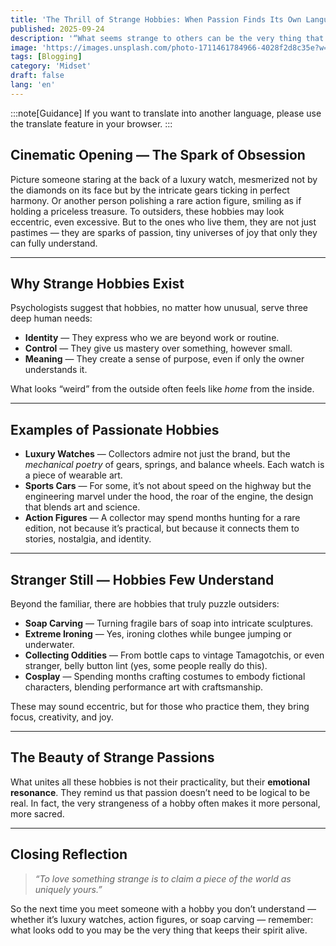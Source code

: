 ```yaml
---
title: 'The Thrill of Strange Hobbies: When Passion Finds Its Own Language'
published: 2025-09-24
description: '“What seems strange to others can be the very thing that makes life meaningful to us.”'
image: 'https://images.unsplash.com/photo-1711461784966-4028f2d8c35e?w=600&auto=format&fit=crop&q=60&ixlib=rb-4.1.0&ixid=M3wxMjA3fDB8MHxzZWFyY2h8ODd8fG1lY2hhbmljYWwlMjB3YXRjaHxlbnwwfHwwfHx8MA%3D%3D'
tags: [Blogging]
category: 'Midset'
draft: false 
lang: 'en'
---
```


:::note[Guidance]
If you want to translate into another language, please use the translate feature in your browser.
:::

## Cinematic Opening — The Spark of Obsession

Picture someone staring at the back of a luxury watch, mesmerized not by the diamonds on its face but by the intricate gears ticking in perfect harmony. Or another person polishing a rare action figure, smiling as if holding a priceless treasure. To outsiders, these hobbies may look eccentric, even excessive. But to the ones who live them, they are not just pastimes — they are sparks of passion, tiny universes of joy that only they can fully understand.

---

## Why Strange Hobbies Exist

Psychologists suggest that hobbies, no matter how unusual, serve three deep human needs:  
- **Identity** — They express who we are beyond work or routine.  
- **Control** — They give us mastery over something, however small.  
- **Meaning** — They create a sense of purpose, even if only the owner understands it.  

What looks “weird” from the outside often feels like *home* from the inside.

---

## Examples of Passionate Hobbies

- **Luxury Watches** — Collectors admire not just the brand, but the *mechanical poetry* of gears, springs, and balance wheels. Each watch is a piece of wearable art.  
- **Sports Cars** — For some, it’s not about speed on the highway but the engineering marvel under the hood, the roar of the engine, the design that blends art and science.  
- **Action Figures** — A collector may spend months hunting for a rare edition, not because it’s practical, but because it connects them to stories, nostalgia, and identity.  

---

## Stranger Still — Hobbies Few Understand

Beyond the familiar, there are hobbies that truly puzzle outsiders:  
- **Soap Carving** — Turning fragile bars of soap into intricate sculptures.  
- **Extreme Ironing** — Yes, ironing clothes while bungee jumping or underwater.  
- **Collecting Oddities** — From bottle caps to vintage Tamagotchis, or even stranger, belly button lint (yes, some people really do this).  
- **Cosplay** — Spending months crafting costumes to embody fictional characters, blending performance art with craftsmanship.  

These may sound eccentric, but for those who practice them, they bring focus, creativity, and joy.

---

## The Beauty of Strange Passions

What unites all these hobbies is not their practicality, but their **emotional resonance**. They remind us that passion doesn’t need to be logical to be real. In fact, the very strangeness of a hobby often makes it more personal, more sacred.  

---

## Closing Reflection

> *“To love something strange is to claim a piece of the world as uniquely yours.”*

So the next time you meet someone with a hobby you don’t understand — whether it’s luxury watches, action figures, or soap carving — remember: what looks odd to you may be the very thing that keeps their spirit alive.  
